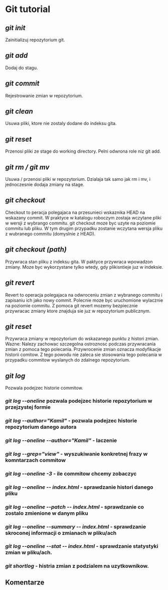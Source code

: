 # Git tutorial

## **_git init_**

Zainitializuj repozytorium git.

## **_git add_**

Dodaj do stagu.

## **_git commit_**

Rejestrowanie zmian w repozytorium.

## **_git clean_**

Usuwa pliki, ktore nie zostaly dodane do indeksu gita.

## **_git reset_**

Przenosi pliki ze stage do working directory. Pelni odwrona
role niz git add.

## **_git rm / git mv_**

Usuwa / przenosi pliki w repozytorium. Dzialaja tak samo
jak rm i mv, i jednoczesnie dodaja zmiany na stage.

## **_git checkout_**

Checkout to peracja polegajaca na przesunieci wskaznika HEAD na wskazany commit.
W praktyce w katalogu roboczym zostaja wczytane pliki w wersji z wybrango commitu.
git checkout moze byc uzyte na poziomie commitu lub pliku. W tym drugim przypadku
zostanie wczytana wersja pliku z wubranego commitu (domyslnie z HEAD).

## **_git checkout (path)_**

Przywraca stan pliku z indeksu gita. W paktyce przywraca wpowadzon zmiany.
Moze byc wykorzystane tylko wtedy, gdy plikisntieje juz w indeksie.

## **_git revert_**

Revert to operacja polegajaca na odwroceniu zmian z wybranego commitu i zapisaniu
ich jako nowy commit. Polecnie moze byc uruchomione wylacznie na poziomie commitu.
Z pomoca git revert mozemy bezpiecznie przywracac zmiany ktore znajduja sie juz w
repozytorium publicznym.

## **_git reset_**

Przywraca zmiany w repozytorium do wskazanego punktu z histori zmian. Wazne: Nalezy
zachowac szczegolna ostroznosc podczas przywracania zmian z pomoca tego polecania.
Przywrocenie zmian oznacza modyfikacje historii comitow. Z tego powodu nie zaleca sie
stosowania tego polecania w przypadku commitow wyslanych do zdalnego repozytorium.

## **_git log_**

Pozwala podejzec historie commitow.

### **_git log --oneline_** pozwala podejzec historie repozytorium w przejzystej formie

### **_git log --author="Kamil"_** - pozwala podejzec historie repozytorium danego autora

### **_git log --oneline --author="Kamil"_** - laczenie

### **_git log --grep="view"_** - wyszukiwanie konkretnej frazy w komntarzach commitow

### **_git log --oneline -3_** - ile commitow chcemy zobaczyc

### **_git log --oneline -- index.html_** - sprawdzanie histori danego pliku

### **_git log --oneline --patch -- index.html_** - sprawdzanie co zostalo zmienione w danym pliku

### **_git log --oneline --summary -- index.html_** - sprawdzanie skroconej informacji o zmianach w pliku/ach

### **_git log --oneline --stat -- index.html_** - sprawdzanie statystyki zmian w pliku/ach.

### **_git shortlog_** - histria zmian z podzialem na uzytkownikow.

## Komentarze
